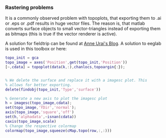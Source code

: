 ### Rastering problems

It is a commonly observed problem with topoplots, that exporting them to .ai or .eps or .pdf results in huge vector files. The reason is, that matlab converts surface objects to small vector-triangles instead of exporting them as bitmaps (this is true if the vector renderer is active).

A solution for fieldtrip can be found at [Anne Urai's Blog](https://anneurai.net/2016/11/08/rasterised-topoplots-in-fieldtrip/). A solution to eeglab is used in this toolbox or here:

```matlab
topo_init = gca
topo_image = axes('Position',get(topo_init,'Position'))
[~,cdata] = topoplot(data(k,:),chanlocs,topoargin{:});


% We delete the surface and replace it with a imagesc plot. This
% allows for better exporting.
delete(findobj(topo_init,'Type','surface'))

% Generate a new axis to plot the imagesc plot
h = imagesc(topo_image,cdata);
set(topo_image,'YDir','normal');
axis(topo_image,'square','off')
set(h,'alphadata',~isnan(cdata))
caxis(topo_image,scale)
% Change the respective colormap
colormap(topo_image,squeeze(cMap.topo(row,:,:)))
```
